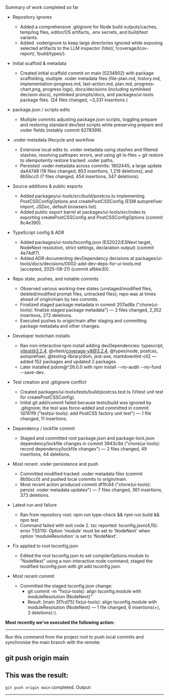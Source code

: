 Summary of work completed so far

- Repository ignores
  - Added a comprehensive .gitignore for Node build outputs/caches, temp/log files, editor/OS artifacts, .env secrets, and build/test variants.
  - Added .voderignore to keep large directories ignored while exposing selected artifacts to the LLM inspector (!dist/, !coverage/lcov-report/, !build/types/).

- Initial scaffold & metadata
  - Created initial scaffold commit on main (5234902) with package scaffolding, multiple .voder metadata files (file-plan.md, history.md, implementation-progress.md, last-action.md, plan.md, progress-chart.png, progress logs), docs/decisions (including symlinked decision docs), symlinked prompts/docs, and packages/ui-tools package files. (24 files changed, ~3,331 insertions.)

- package.json / scripts edits
  - Multiple commits adjusting package.json scripts, toggling prepare and restoring standard dev/test scripts while preserving prepare and voder fields (notably commit 6278399).

- .voder metadata lifecycle and workflow
  - Extensive local edits to .voder metadata using stashes and filtered stashes, resolving pathspec errors, and using git ls-files + git restore to idempotently restore tracked .voder paths.
  - Persisted .voder metadata across commits: 1802445; a large update da44748 (18 files changed, 853 insertions, 1,219 deletions); and 8b5bcc0 (7 files changed, 454 insertions, 347 deletions).

- Source additions & public exports
  - Added packages/ui-tools/src/build/postcss.ts implementing PostCSSConfigOptions and createPostCSSConfig (ESM autoprefixer import, JSDoc, default browsers list).
  - Added public export barrel at packages/ui-tools/src/index.ts exporting createPostCSSConfig and PostCSSConfigOptions (commit 8c4e390).

- TypeScript config & ADR
  - Added packages/ui-tools/tsconfig.json (ES2022/ESNext target, NodeNext resolution, strict settings, declaration output) (commit 4e74df7).
  - Added ADR documenting devDependency decisions at packages/ui-tools/docs/decisions/0002-add-dev-deps-for-ui-tools.md (accepted, 2025-08-21) (commit afbbe30).

- Repo state, pushes, and notable commits
  - Observed various working-tree states (unstaged/modified files, deleted/modified prompt files, untracked files); repo was at times ahead of origin/main by two commits.
  - Finalized staged package metadata in commit 207ad8a ("chore(ui-tools): finalize staged package metadata") — 2 files changed, 2,352 insertions, 272 deletions.
  - Executed pushes to origin/main after staging and committing package metadata and other changes.

- Developer toolchain installs
  - Ran non-interactive npm install adding devDependencies: typescript, vitest@3.2.4, @vitest/coverage-v8@3.2.4, @types/node, postcss, autoprefixer, @testing-library/dom, jest-axe, markdownlint-cli2 — added 152 packages and updated 2 packages.
  - Later installed jsdom@^26.0.0 with npm install --no-audit --no-fund --save-dev.

- Test creation and .gitignore conflict
  - Created packages/ui-tools/tests/build/postcss.test.ts (Vitest unit test for createPostCSSConfig).
  - Initial git add/commit failed because tests/build was ignored by .gitignore; the test was force-added and committed in commit 1d761f9 ("test(ui-tools): add PostCSS factory unit test") — 1 file changed, 11 insertions.

- Dependency / lockfile commit
  - Staged and committed root package.json and package-lock.json dependency/lockfile changes in commit 3943c9d ("chore(ui-tools): record dependency/lockfile changes") — 2 files changed, 49 insertions, 44 deletions.

- Most recent .voder persistence and push
  - Committed modified tracked .voder metadata files (commit 8b5bcc0) and pushed local commits to origin/main.
  - Most recent action produced commit df1fc64 ("chore(ui-tools): persist .voder metadata updates") — 7 files changed, 361 insertions, 373 deletions.

- Latest run and failure
  - Ran from repository root: npm run type-check && npm run build && npm test
  - Command failed with exit code 2. tsc reported: tsconfig.json(4,15): error TS5110: Option 'module' must be set to 'NodeNext' when option 'moduleResolution' is set to 'NodeNext'.

- Fix applied to root tsconfig.json
  - Edited the root tsconfig.json to set compilerOptions.module to "NodeNext" using a non-interactive node command; staged the modified tsconfig.json with git add tsconfig.json.

- Most recent commit
  - Committed the staged tsconfig.json change:
    - git commit -m "fix(ui-tools): align tsconfig.module with moduleResolution (NodeNext)"
    - Result: [main 3f7cd75] fix(ui-tools): align tsconfig.module with moduleResolution (NodeNext) — 1 file changed, 6 insertions(+), 2 deletions(-).

**Most recently we've executed the following action:**

---
Run this command from the project root to push local commits and synchronize the main branch with the remote:

git push origin main
---

**This was the result:**
---
`git push origin main` completed.
Output:

---
